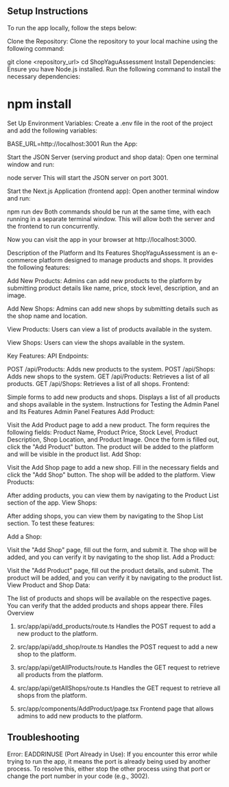 ## Setup Instructions
To run the app locally, follow the steps below:

Clone the Repository: Clone the repository to your local machine using the following command:

git clone <repository_url>
cd ShopYaguAssessment
Install Dependencies: Ensure you have Node.js installed. Run the following command to install the necessary dependencies:

# npm install
Set Up Environment Variables: Create a .env file in the root of the project and add the following variables:

BASE_URL=http://localhost:3001
Run the App:

Start the JSON Server (serving product and shop data): Open one terminal window and run:

node server
This will start the JSON server on port 3001.

Start the Next.js Application (frontend app): Open another terminal window and run:

npm run dev
Both commands should be run at the same time, with each running in a separate terminal window. This will allow both the server and the frontend to run concurrently.

Now you can visit the app in your browser at http://localhost:3000.

Description of the Platform and Its Features
ShopYaguAssessment is an e-commerce platform designed to manage products and shops. It provides the following features:

Add New Products: Admins can add new products to the platform by submitting product details like name, price, stock level, description, and an image.

Add New Shops: Admins can add new shops by submitting details such as the shop name and location.

View Products: Users can view a list of products available in the system.

View Shops: Users can view the shops available in the system.

Key Features:
API Endpoints:

POST /api/Products: Adds new products to the system.
POST /api/Shops: Adds new shops to the system.
GET /api/Products: Retrieves a list of all products.
GET /api/Shops: Retrieves a list of all shops.
Frontend:

Simple forms to add new products and shops.
Displays a list of all products and shops available in the system.
Instructions for Testing the Admin Panel and Its Features
Admin Panel Features
Add Product:

Visit the Add Product page to add a new product.
The form requires the following fields: Product Name, Product Price, Stock Level, Product Description, Shop Location, and Product Image.
Once the form is filled out, click the "Add Product" button. The product will be added to the platform and will be visible in the product list.
Add Shop:

Visit the Add Shop page to add a new shop.
Fill in the necessary fields and click the "Add Shop" button. The shop will be added to the platform.
View Products:

After adding products, you can view them by navigating to the Product List section of the app.
View Shops:

After adding shops, you can view them by navigating to the Shop List section.
To test these features:

Add a Shop:

Visit the "Add Shop" page, fill out the form, and submit it. The shop will be added, and you can verify it by navigating to the shop list.
Add a Product:

Visit the "Add Product" page, fill out the product details, and submit. The product will be added, and you can verify it by navigating to the product list.
View Product and Shop Data:

The list of products and shops will be available on the respective pages. You can verify that the added products and shops appear there.
Files Overview
1. src/app/api/add_products/route.ts
Handles the POST request to add a new product to the platform.

2. src/app/api/add_shop/route.ts
Handles the POST request to add a new shop to the platform.

3. src/app/api/getAllProducts/route.ts
Handles the GET request to retrieve all products from the platform.

4. src/app/api/getAllShops/route.ts
Handles the GET request to retrieve all shops from the platform.

5. src/app/components/AddProduct/page.tsx
Frontend page that allows admins to add new products to the platform.

## Troubleshooting
Error: EADDRINUSE (Port Already in Use): If you encounter this error while trying to run the app, it means the port is already being used by another process. To resolve this, either stop the other process using that port or change the port number in your code (e.g., 3002).
